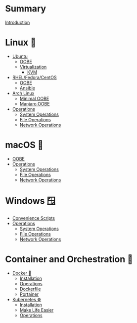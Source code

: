 # Summary

[Introduction](README.md)

# Linux 🐧

-   [Ubuntu]()
    -   [OOBE](linux/ubuntu/oobe.md)
    -   [Virtualization]()
        -   [KVM](linux/ubuntu/virt/type-1-vm.md)
-   [RHEL/Fedora/CentOS]()
    -   [OOBE](linux/fedora/oobe.md)
    -   [Ansible](linux/fedora/ansible.md)
-   [Arch Linux]()
    -   [Minimal OOBE](linux/arch/minimal-oobe.md)
    -   [Manjaro OOBE](linux/arch/manjaro-oobe.md)
-   [Operations]()
    -   [System Operations](linux/sys-ops.md)
    -   [File Operations](linux/file-ops.md)
    -   [Network Operations](linux/net-ops.md)

# macOS 🍎

-   [OOBE](macos/oobe.md)
-   [Operations]()
    -   [System Operations](macos/sys-ops.md)
    -   [File Operations](macos/file-ops.md)
    -   [Network Operations](macos/net-ops.md)

# Windows 🪟

-   [Convenience Scripts](windows/scripts.md)
-   [Operations]()
    -   [System Operations](windows/sys-ops.md)
    -   [File Operations](windows/file-ops.md)
    -   [Network Operations](windows/net-ops.md)

# Container and Orchestration 🚢

-   [Docker 🐋](container/docker/index.md)
    -   [Installation](container/docker/install.md)
    -   [Operations](container/docker/operations.md)
    -   [Dockerfile](container/docker/Dockerfile.md)
    -   [Portainer](container/docker/portainer.md)
-   [Kubernetes ☸️](container/k8s/index.md)
    -   [Installation](container/k8s/install.md)
    -   [Make Life Easier](container/k8s/helpers.md)
    -   [Operations](container/k8s/operations.md)
